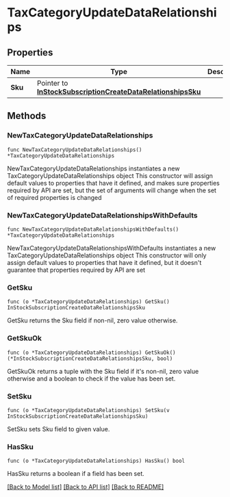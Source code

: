 # TaxCategoryUpdateDataRelationships

## Properties

Name | Type | Description | Notes
------------ | ------------- | ------------- | -------------
**Sku** | Pointer to [**InStockSubscriptionCreateDataRelationshipsSku**](InStockSubscriptionCreateDataRelationshipsSku.md) |  | [optional] 

## Methods

### NewTaxCategoryUpdateDataRelationships

`func NewTaxCategoryUpdateDataRelationships() *TaxCategoryUpdateDataRelationships`

NewTaxCategoryUpdateDataRelationships instantiates a new TaxCategoryUpdateDataRelationships object
This constructor will assign default values to properties that have it defined,
and makes sure properties required by API are set, but the set of arguments
will change when the set of required properties is changed

### NewTaxCategoryUpdateDataRelationshipsWithDefaults

`func NewTaxCategoryUpdateDataRelationshipsWithDefaults() *TaxCategoryUpdateDataRelationships`

NewTaxCategoryUpdateDataRelationshipsWithDefaults instantiates a new TaxCategoryUpdateDataRelationships object
This constructor will only assign default values to properties that have it defined,
but it doesn't guarantee that properties required by API are set

### GetSku

`func (o *TaxCategoryUpdateDataRelationships) GetSku() InStockSubscriptionCreateDataRelationshipsSku`

GetSku returns the Sku field if non-nil, zero value otherwise.

### GetSkuOk

`func (o *TaxCategoryUpdateDataRelationships) GetSkuOk() (*InStockSubscriptionCreateDataRelationshipsSku, bool)`

GetSkuOk returns a tuple with the Sku field if it's non-nil, zero value otherwise
and a boolean to check if the value has been set.

### SetSku

`func (o *TaxCategoryUpdateDataRelationships) SetSku(v InStockSubscriptionCreateDataRelationshipsSku)`

SetSku sets Sku field to given value.

### HasSku

`func (o *TaxCategoryUpdateDataRelationships) HasSku() bool`

HasSku returns a boolean if a field has been set.


[[Back to Model list]](../README.md#documentation-for-models) [[Back to API list]](../README.md#documentation-for-api-endpoints) [[Back to README]](../README.md)


